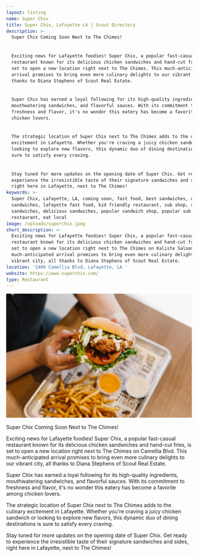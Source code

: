 ```yaml
---
layout: listing
name: Super Chix
title: Super Chix, Lafayette LA | Scout Directory
description: >-
  Super Chix Coming Soon Next to The Chimes!


  Exciting news for Lafayette foodies! Super Chix, a popular fast-casual
  restaurant known for its delicious chicken sandwiches and hand-cut fries, is
  set to open a new location right next to The Chimes. This much-anticipated
  arrival promises to bring even more culinary delights to our vibrant city, all
  thanks to Diana Stephens of Scout Real Estate.


  Super Chix has earned a loyal following for its high-quality ingredients,
  mouthwatering sandwiches, and flavorful sauces. With its commitment to
  freshness and flavor, it's no wonder this eatery has become a favorite among
  chicken lovers.


  The strategic location of Super Chix next to The Chimes adds to the culinary
  excitement in Lafayette. Whether you're craving a juicy chicken sandwich or
  looking to explore new flavors, this dynamic duo of dining destinations is
  sure to satisfy every craving.


  Stay tuned for more updates on the opening date of Super Chix. Get ready to
  experience the irresistible taste of their signature sandwiches and sides,
  right here in Lafayette, next to The Chimes!
keywords: >-
  Super Chix, Lafayette, LA, coming soon, fast food, best sandwiches, quality
  sandwiches, lafayette fast food, kid friendly restaurant, sub shop, sub
  sandwiches, delicious sandwiches, popular sandwich shop, popular sub shop, new
  restaurant, eat local
image: /uploads/superchix.jpeg
short_description: >-
  Exciting news for Lafayette foodies! Super Chix, a popular fast-casual
  restaurant known for its delicious chicken sandwiches and hand-cut fries, is
  set to open a new location right next to The Chimes on Kaliste Saloom Rd. This
  much-anticipated arrival promises to bring even more culinary delights to our
  vibrant city, all thanks to Diana Stephens of Scout Real Estate.
location: '1400 Camellia Blvd, Lafayette, LA '
website: https://www.superchix.com/
type: Restaurant
---
```

![Super Chix, Lafayette, LA](/uploads/superchix.jpeg "Super Chix, Lafayette, LA")

Super Chix Coming Soon Next to The Chimes!

Exciting news for Lafayette foodies! Super Chix, a popular fast-casual restaurant known for its delicious chicken sandwiches and hand-cut fries, is set to open a new location right next to The Chimes on Camellia Blvd. This much-anticipated arrival promises to bring even more culinary delights to our vibrant city, all thanks to Diana Stephens of Scout Real Estate.

Super Chix has earned a loyal following for its high-quality ingredients, mouthwatering sandwiches, and flavorful sauces. With its commitment to freshness and flavor, it's no wonder this eatery has become a favorite among chicken lovers.

The strategic location of Super Chix next to The Chimes adds to the culinary excitement in Lafayette. Whether you're craving a juicy chicken sandwich or looking to explore new flavors, this dynamic duo of dining destinations is sure to satisfy every craving.

Stay tuned for more updates on the opening date of Super Chix. Get ready to experience the irresistible taste of their signature sandwiches and sides, right here in Lafayette, next to The Chimes!